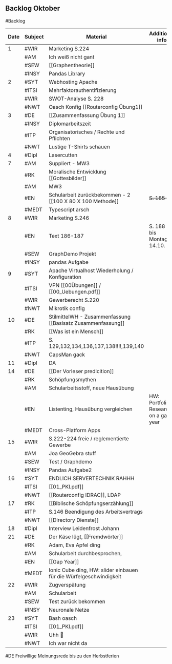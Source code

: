 ## Backlog Oktober
#Backlog

| Date | Subject | Material                                                           | Additional info                       |              |
| ---- | ------- | ------------------------------------------------------------------ | ------------------------------------- | ------------ |
| 1    | #WIR    | Marketing S.224                                                    |                                       | [ ]          |
|      | #AM     | Ich weiß nicht gant                                                |                                       | - [ ]        |
|      | #SEW    | [[Graphentheorie]]                                                 |                                       | - [ ]        |
|      | #INSY   | Pandas Library                                                     |                                       |              |
| 2    | #SYT    | Webhosting Apache                                                  |                                       |              |
|      | #ITSI   | Mehrfaktorauthentifizierung                                        |                                       |              |
|      | #WIR    | SWOT-Analyse S. 228                                                |                                       |              |
|      | #NWT    | Oasch Konfig [[Routerconfig Übung1]]                               |                                       |              |
| 3    | #DE     | [[Zusammenfassung Übung 1]]                                        |                                       |              |
|      | #INSY   | Diplomarbeitszeit                                                  |                                       |              |
|      | #ITP    | Organisatorisches / Rechte und Pflichten                           |                                       |              |
|      | #NWT    | Lustige T-Shirts schauen                                           |                                       |              |
| 4    | #Dipl   | Lasercutten                                                        |                                       |              |
| 7    | #AM     | Suppliert - MW3                                                    |                                       |              |
|      | #RK     | Moralische Entwicklung [[Gottesbilder]]                            |                                       |              |
|      | #AM     | MW3                                                                |                                       |              |
|      | #EN     | Schularbeit zurückbekommen - 2 [[100 X 80 X 100 Methode]]          | ~~S. 185 HÜ~~                         |              |
|      | #MEDT   | Typescript arsch                                                   |                                       |              |
| 8    | #WIR    | Marketing S.246                                                    |                                       |              |
|      | #EN     | Text 186-187                                                       | S. 188 HÜ bis Montag 14.10.           |              |
|      | #SEW    | GraphDemo Projekt                                                  |                                       |              |
|      | #INSY   | pandas Aufgabe                                                     |                                       |              |
| 9    | #SYT    | Apache Virtualhost Wiederholung / Konfiguration                    |                                       |              |
|      | #ITSI   | VPN [[00Übungen]] / [[00_Uebungen.pdf]]                            |                                       |              |
|      | #WIR    | Gewerberecht S.220                                                 |                                       |              |
|      | #NWT    | Mikrotik config                                                    |                                       |              |
| 10   | #DE     | StilmittelWH - Zusammenfassung [[Basisatz Zusammenfassung]]        |                                       |              |
|      | #RK     | [[Was ist ein Mensch]]                                             |                                       |              |
|      | #ITP    | S. 129,132,134,136,137,138!!!!,139,140                             |                                       |              |
|      | #NWT    | CapsMan gack                                                       |                                       |              |
| 11   | #Dipl   | DA                                                                 |                                       |              |
| 14   | #DE     | [[Der Vorleser predicition]]                                       |                                       |              |
|      | #RK     | Schöpfungsmythen                                                   |                                       |              |
|      | #AM     | Schularbeitsstoff, neue Hausübung                                  |                                       |              |
|      | #EN     | Listenting, Hausübung vergleichen                                  | HW: Portfolio: Research on a gap year | [[Gap Year]] |
|      | #MEDT   | Cross-Platform Apps                                                |                                       |              |
| 15   | #WIR    | S.222-224 freie / reglementierte Gewerbe                           |                                       |              |
|      | #AM     | Joa GeoGebra stuff                                                 |                                       |              |
|      | #SEW    | Test / Graphdemo                                                   |                                       |              |
|      | #INSY   | Pandas Aufgabe2                                                    |                                       |              |
| 16   | #SYT    | ENDLICH SERVERTECHNIK RAHHH                                        |                                       |              |
|      | #ITSI   | [[01_PKI.pdf]]                                                     |                                       |              |
|      | #NWT    | [[Routerconfig IDRAC]], LDAP                                       |                                       |              |
| 17   | #RK     | [[Biblische Schöpfungserzählung]]                                  |                                       |              |
|      | #ITP    | S.146 Beendigung des Arbeitsvertrags                               |                                       |              |
|      | #NWT    | [[Directory Dienste]]                                              |                                       |              |
| 18   | #Dipl   | Interview Leidenfrost Johann                                       |                                       |              |
| 21   | #DE     | Der Käse lügt, [[Fremdwörter]]                                     |                                       |              |
|      | #RK     | Adam, Eva Apfel ding                                               |                                       |              |
|      | #AM     | Schularbeit durchbesprochen,                                       |                                       |              |
|      | #EN     | [[Gap Year]]                                                       |                                       |              |
|      | #MEDT   | Ionic Cube ding, HW: slider einbauen für die Würfelgeschwindigkeit |                                       |              |
| 22   | #WIR    | Zugverspätung                                                      |                                       |              |
|      | #AM     | Schularbeit                                                        |                                       |              |
|      | #SEW    | Test zurück bekommen                                               |                                       |              |
|      | #INSY   | Neuronale Netze                                                    |                                       |              |
| 23   | #SYT    | Bash oasch                                                         |                                       |              |
|      | #ITSI   | [[01_PKI.pdf]]<br>                                                 |                                       |              |
|      | #WIR    | Uhh 🤔                                                             |                                       |              |
|      | #NWT    | Ich war nicht da                                                   |                                       |              |
#DE Freiwillige Meinungsrede bis zu den Herbstferien

